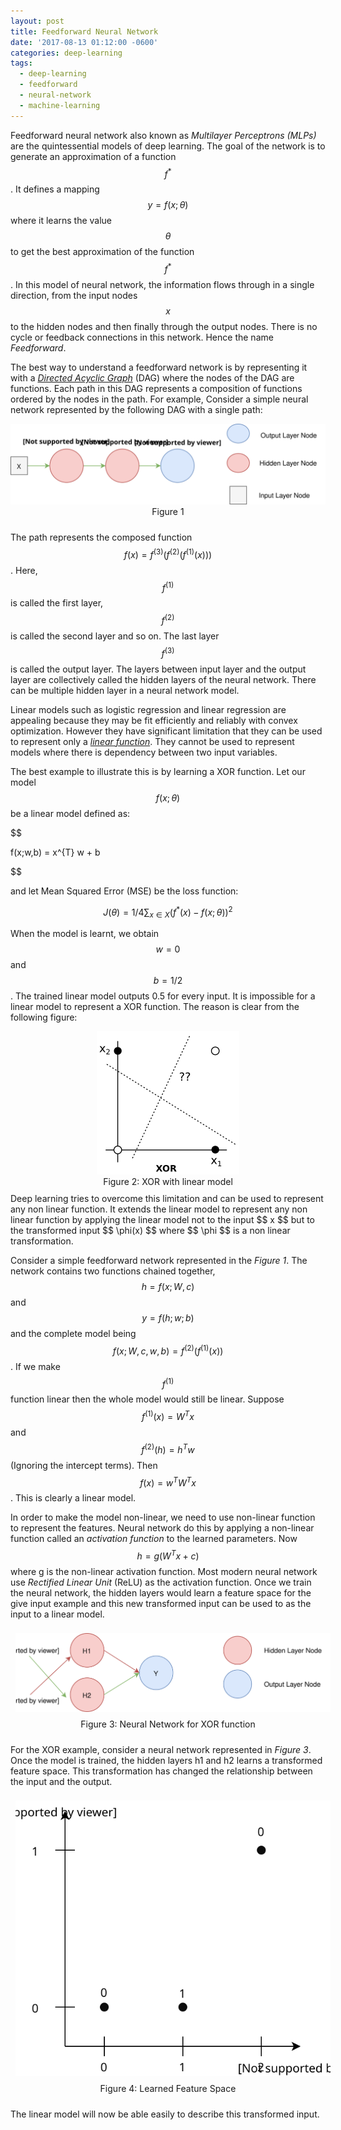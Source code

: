 ```yaml
---
layout: post
title: Feedforward Neural Network
date: '2017-08-13 01:12:00 -0600'
categories: deep-learning
tags:
  - deep-learning
  - feedforward
  - neural-network
  - machine-learning
---
```


Feedforward neural network also known as *Multilayer Perceptrons (MLPs)* are the quintessential models of deep learning. The goal of the network is to generate an approximation of a function $$f^{\ast}$$. It defines a mapping $$ y = f(x;\theta) $$ where it learns the value $$ \theta $$ to get the best approximation of the function $$ f^{\ast} $$. In this model of neural network, the information flows through in a single direction, from the input nodes $$ x $$ to the hidden nodes and then finally through the output nodes. There is no cycle or feedback connections in this network. Hence the name *Feedforward*.

The best way to understand a feedforward network is by representing it with a [*Directed Acyclic Graph*](https://en.wikipedia.org/wiki/Directed_acyclic_graph) (DAG)
where the nodes of the DAG are functions. Each path in this DAG represents a composition of functions ordered by
the nodes in the path. For example, Consider a simple neural network represented by the following DAG with a single path:  

<div style="text-align:center"><img src ="/images/Simple Neural Network.svg" />
<div style="padding-bottom: 10px;font-size: 14px;">Figure 1</div>
</div>


The path represents the composed function $$ f(x) = f^{(3)}(f^{(2)}(f^{(1)}(x))) $$. Here, $$ f^{(1)} $$ is called the first layer, $$ f^{(2)} $$ is called the second layer and so on. The last layer $$ f^{(3)} $$ is called the output layer. The layers between input layer and the output layer are collectively called the hidden layers of the neural network. There can be multiple hidden layer in a neural network model.

Linear models such as logistic regression and linear regression are appealing because they may be fit efficiently and reliably with convex optimization. However they have significant limitation that they can be used to represent only a [*linear function*](https://en.wikipedia.org/wiki/Linear_function). They cannot be used to represent models where there is dependency between two input variables.

The best example to illustrate this is by learning a XOR function. Let our model $$ f(x;\theta) $$ be a linear model
defined as:

$$

f(x;w,b) = x^{T} w + b

$$

and let Mean Squared Error (MSE) be the loss function:

$$
J(\theta) = 1/4  \sum_{x \in X} (f^{\ast}(x) - f(x;\theta))^2
$$

When the model is learnt, we obtain $$ w = 0 $$ and $$ b = 1/2 $$. The trained linear model outputs 0.5 for every input.
It is impossible for a linear model to represent a XOR function. The reason is clear from the following figure:

<div style="text-align:center"><img src ="/images/xor-plot.png" />
<div style="padding-bottom: 10px;font-size: 14px;">Figure 2: XOR with linear model</div>
</div>
 Deep learning tries to overcome this limitation and can be used to represent any non linear function. It extends the linear model to represent any non linear function by applying the linear model not to the input $$ x $$ but to the transformed input $$ \phi(x) $$ where $$ \phi $$ is a non linear transformation.

Consider a simple feedforward network represented in the *Figure 1*. The network contains two functions chained together,
$$ h = f(x;W,c) $$ and $$ y = f(h;w;b) $$ and the complete model being $$ f(x; W, c, w, b) = f^{(2)}(f^{(1)}(x)) $$. If we
make $$ f^{(1)} $$ function linear then the whole model would still be linear. Suppose $$ f^{(1)}(x) = W^{T} x $$ and
$$ f^{(2)}(h) = h^{T}w $$ (Ignoring the intercept terms). Then $$ f(x) = w^T W^T x $$. This is clearly a linear model.

In order to make the model non-linear, we need to use non-linear function to represent the features. Neural network do this
by applying a non-linear function called an *activation function* to the learned parameters. Now $$ h = g(W^T x + c) $$ where
g is the non-linear activation function. Most modern neural network use *Rectified Linear Unit* (ReLU) as the activation function. Once we train the neural network, the hidden layers would learn a feature space for the give input example and this new transformed input can be used to as the input to a linear model.

<div style="text-align:center;">
 <img src ="/images/XOR Neural Network.svg" style="padding:8px"/>
 <div style="padding-bottom: 10px;font-size: 14px;">Figure 3: Neural Network for XOR function</div>
</div>

For the XOR example, consider a neural network represented in *Figure 3*. Once the model is trained, the hidden layers h1 and h2 learns a transformed feature space. This transformation has changed the relationship between the input and the output.

<div style="text-align:center;">
 <img src ="/images/Transformed Input XOR.svg" style="padding:8px"/>
 <div style="padding-bottom: 10px;font-size: 14px;">Figure 4: Learned Feature Space</div>
</div>

The linear model will now be able easily to describe this transformed input.
